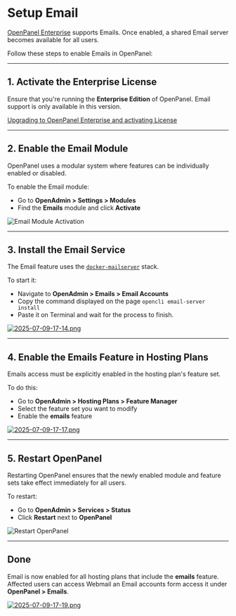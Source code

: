 # Setup Email

[OpenPanel Enterprise](https://openpanel.com/enterprise/) supports Emails. Once enabled, a shared Email server becomes available for all users.

Follow these steps to enable Emails in OpenPanel:

---

## 1. Activate the Enterprise License

Ensure that you're running the **Enterprise Edition** of OpenPanel. Email support is only available in this version.

[Upgrading to OpenPanel Enterprise and activating License](/docs/articles/license/upgrade_to_openpanel_enterprise_and-activate_license/)

---

## 2. Enable the Email Module

OpenPanel uses a modular system where features can be individually enabled or disabled.

To enable the Email module:

* Go to **OpenAdmin > Settings > Modules**
* Find the **Emails** module and click **Activate**

![Email Module Activation](https://i.postimg.cc/9FvhmLSX/2025-07-09-17-12.png)

---

## 3. Install the Email Service

The Email feature uses the [`docker-mailserver`](https://docker-mailserver.github.io/docker-mailserver/latest/) stack.

To start it:

* Navigate to **OpenAdmin > Emails > Email Accounts**
* Copy the command displayed on the page `opencli email-server install`
* Paste it on Terminal and wait for the process to finish.

[![2025-07-09-17-14.png](https://i.postimg.cc/YCzMd1np/2025-07-09-17-14.png)](https://postimg.cc/G4tW2snN)

---

## 4. Enable the Emails Feature in Hosting Plans

Emails access must be explicitly enabled in the hosting plan's feature set.

To do this:

* Go to **OpenAdmin > Hosting Plans > Feature Manager**
* Select the feature set you want to modify
* Enable the **emails** feature

[![2025-07-09-17-17.png](https://i.postimg.cc/NjfzwmGG/2025-07-09-17-17.png)](https://postimg.cc/zV6jCLR4)

---

## 5. Restart OpenPanel

Restarting OpenPanel ensures that the newly enabled module and feature sets take effect immediately for all users.

To restart:

* Go to **OpenAdmin > Services > Status**
* Click **Restart** next to **OpenPanel**

![Restart OpenPanel](https://i.postimg.cc/pd1PdJ3V/2025-07-09-11-40.png)

---

## Done

Email is now enabled for all hosting plans that include the **emails** feature. Affected users can access Webmail an Email accounts form access it under **OpenPanel > Emails**.

[![2025-07-09-17-19.png](https://i.postimg.cc/44QPNySY/2025-07-09-17-19.png)](https://postimg.cc/144wvmPS)

